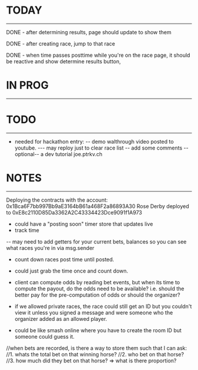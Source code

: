 
# TODAY
------------------
DONE - after determining results, page should update to show them

DONE - after creating race, jump to that race

DONE - when time passes posttime while you're on the race page, it should be reactive and show determine results button, 

# IN PROG
------------------

# TODO
------------------
- needed for hackathon entry:
-- demo walthrough video posted to youtube.
--- may reploy just to clear race list
-- add some comments
--optional-- a dev tutorial joe.ptrkv.ch



# NOTES
------------------
Deploying the contracts with the account: 0x1Bca6F7bb997Bb9aE3164bB61a468F2a86893A30
Rose Derby deployed to 0xE8c2110D85Da3362A2C43334423Dce9091f1A973

- could have a "posting soon" timer store that updates live
- track time

-- may need to add getters for your current bets, balances so you can see what races you're in via msg.sender

- count down races post time until posted.
- could just grab the time once and count down.

- client can compute odds by reading bet events, but when its time to compute the payout, 
do the odds need to be available? i.e. should the better pay for the pre-computation of odds or 
should the organizer?
- if we allowed private races, the race could still get an ID but
you couldn't view it unless you signed a message and were someone who the organizer added
as an allowed player.
- could be like smash online where you have to create the room ID but someone could guess it.

//when bets are recorded, is there a way to store them such that I can ask:
//1. whats the total bet on that winning horse?
//2. who bet on that horse?
//3. how much did they bet on that horse? => what is there proportion? 
